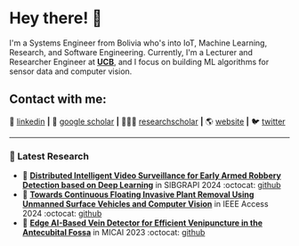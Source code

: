 # Hey there! 👋 
 
I'm a Systems Engineer from Bolivia who's into IoT, Machine Learning, Research, and Software Engineering. 
Currently, I'm a Lecturer and Researcher Engineer at **[UCB](https://www.ucb.edu.bo/)**, and I focus on building ML algorithms for sensor data and computer vision.

## Contact with me: 

👔 [linkedin][linkedin] **|** 
📰 [google scholar][google scholar] **|** 
👨🏻‍🔬 [researchscholar][researchscholar] **|** 
🌎 [website][website] **|** 
🐦 [twitter][twitter]

---


### 📑 Latest Research
<!-- PAPER:START -->
- 📜 [**Distributed Intelligent Video Surveillance for Early Armed Robbery Detection based on Deep Learning**][TheftDetection] in SIBGRAPI 2024 :octocat: [github][TheftDetection github]
- 📜 [**Towards Continuous Floating Invasive Plant Removal Using Unmanned Surface Vehicles and Computer Vision**][RecyclingRush] in IEEE Access 2024 :octocat: [github][RecyclingRush github]
- 📜 [**Edge AI-Based Vein Detector for Efficient Venipuncture in the Antecubital Fossa**][CUBITAL] in MICAI 2023 :octocat: [github][CUBITAL github]


[google scholar]: https://scholar.google.com/citations?user=yI73dIcAAAAJ&hl=en
[linkedin]: https://www.linkedin.com/in/edwinsalcedo/
[researchscholar]: https://www.researchgate.net/profile/Edwin-Salcedo
[website]: https://edwinsalcedo.com/
[twitter]: https://twitter.com/EdwinTSalcedo
[CUBITAL]: https://arxiv.org/pdf/2310.18234.pdf
[CUBITAL github]: https://github.com/EdwinTSalcedo/CUBITAL
[RecyclingRush]: https://ieeexplore.ieee.org/document/10385136
[RecyclingRush github]: https://github.com/EdwinTSalcedo/RecyclingRush 
[TheftDetection]: https://arxiv.org/abs/2410.09731
[TheftDetection github]: https://github.com/Coding-Rod/crime_detection

